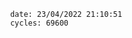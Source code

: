 

                date: 23/04/2022 21:10:51
                cycles: 69600

                         